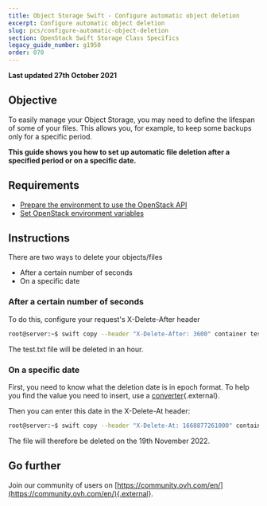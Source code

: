 ```yaml
---
title: Object Storage Swift - Configure automatic object deletion
excerpt: Configure automatic object deletion
slug: pcs/configure-automatic-object-deletion
section: OpenStack Swift Storage Class Specifics
legacy_guide_number: g1950
order: 070
---
```


**Last updated 27th October 2021**

## Objective

To easily manage your Object Storage, you may need to define the lifespan of some of your files. This allows you, for example, to keep some backups only for a specific period.

**This guide shows you how to set up automatic file deletion after a specified period or on a specific date.**

## Requirements

- [Prepare the environment to use the OpenStack API](https://docs.ovh.com/ca/en/public-cloud/prepare_the_environment_for_using_the_openstack_api)
- [Set OpenStack environment variables](https://docs.ovh.com/ca/en/public-cloud/set-openstack-environment-variables)

## Instructions

There are two ways to delete your objects/files

- After a certain number of seconds
- On a specific date

### After a certain number of seconds

To do this, configure your request's X-Delete-After header

```bash
root@server:~$ swift copy --header "X-Delete-After: 3600" container test.txt
```

The test.txt file will be deleted in an hour.

### On a specific date

First, you need to know what the deletion date is in epoch format.
To help you find the value you need to insert, use a [converter](http://www.epochconverter.com/){.external}.

Then you can enter this date in the X-Delete-At header:

```bash
root@server:~$ swift copy --header "X-Delete-At: 1668877261000" container test.txt
```

The file will therefore be deleted on the 19th November 2022.

## Go further

Join our community of users on [https://community.ovh.com/en/](https://community.ovh.com/en/){.external}.

